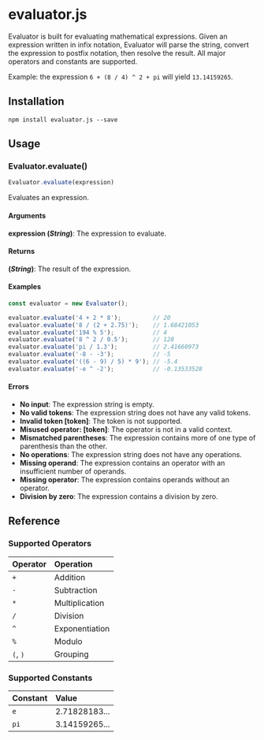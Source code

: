 # evaluator.js

Evaluator is built for evaluating mathematical expressions. Given an expression written in infix notation, Evaluator will parse the string, convert the expression to postfix notation, then resolve the result. All major operators and constants are supported.

Example: the expression `6 + (8 / 4) ^ 2 + pi` will yield `13.14159265`.

## Installation

```
npm install evaluator.js --save
```

## Usage

### Evaluator.evaluate()

```js
Evaluator.evaluate(expression)
```

Evaluates an expression.

#### Arguments

**expression (_String_)**: The expression to evaluate.

#### Returns

**(_String_)**: The result of the expression.

#### Examples

```js
const evaluator = new Evaluator();

evaluator.evaluate('4 + 2 * 8');         // 20
evaluator.evaluate('8 / (2 + 2.75)');    // 1.68421053
evaluator.evaluate('194 % 5');           // 4
evaluator.evaluate('8 ^ 2 / 0.5');       // 128
evaluator.evaluate('pi / 1.3');          // 2.41660973
evaluator.evaluate('-8 - -3');           // -5
evaluator.evaluate('((6 - 9) / 5) * 9'); // -5.4
evaluator.evaluate('-e ^ -2');           // -0.13533528
```

#### Errors

* **No input**: The expression string is empty.
* **No valid tokens**: The expression string does not have any valid tokens.
* **Invalid token [token]**: The token is not supported.
* **Misused operator: [token]**: The operator is not in a valid context.
* **Mismatched parentheses**: The expression contains more of one type of parenthesis than the other.
* **No operations**: The expression string does not have any operations.
* **Missing operand**: The expression contains an operator with an insufficient number of operands.
* **Missing operator**: The expression contains operands without an operator.
* **Division by zero**: The expression contains a division by zero.

## Reference

### Supported Operators

| Operator | Operation      |
|:-------- |:-------------- |
| `+`      | Addition       |
| `-`      | Subtraction    |
| `*`      | Multiplication |
| `/`      | Division       |
| `^`      | Exponentiation |
| `%`      | Modulo         |
| `(`, `)` | Grouping       |

### Supported Constants

| Constant | Value         |
|:-------- |:------------- |
| `e`      | 2.71828183... |
| `pi`     | 3.14159265... |
